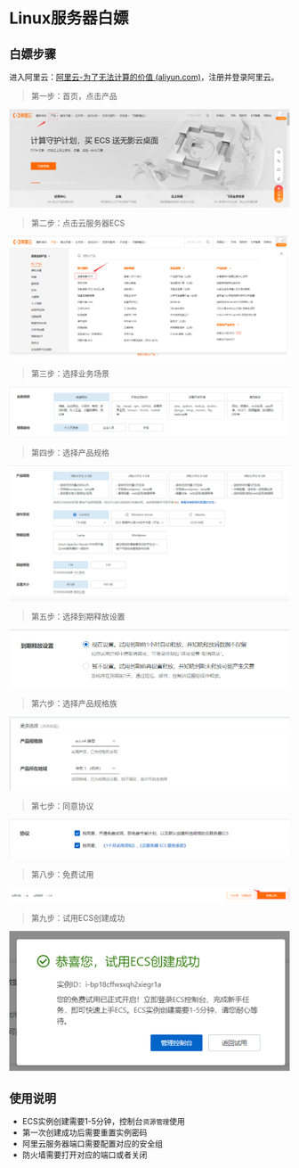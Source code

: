 # Linux服务器白嫖

## 白嫖步骤

进入阿里云：[阿里云-为了无法计算的价值 (aliyun.com)](https://www.aliyun.com/)，注册并登录阿里云。

> 第一步：首页，点击产品

![点击产品](.\images\点击产品.png)

> 第二步：点击云服务器ECS

![点击云服务器ECS](.\images\点击云服务器ECS.png)

> 第三步：选择业务场景

![业务场景](.\images\业务场景.png)

> 第四步：选择产品规格

![产品规格](.\images\产品规格.png)

> 第五步：选择到期释放设置

![到期释放设置](.\images\到期释放设置.png)

> 第六步：选择产品规格族

![产品规格族](.\images\产品规格族.png)

> 第七步：同意协议

![协议](.\images\协议.png)

> 第八步：免费试用

![免费试用](.\images\免费试用.png)

> 第九步：试用ECS创建成功

![试用ECS创建成功](.\images\试用ECS创建成功.png)

## 使用说明

- ECS实例创建需要1-5分钟，控制台`资源管理`使用
- 第一次创建成功后需要重置实例密码
- 阿里云服务器端口需要配置对应的安全组
- 防火墙需要打开对应的端口或者关闭
